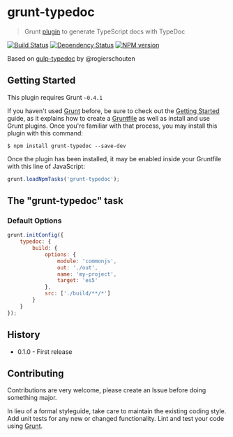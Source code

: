 # grunt-typedoc

> Grunt [plugin](http://gruntjs.com/) to generate TypeScript docs with TypeDoc

[![Build Status](https://secure.travis-ci.org/grunt-ts/grunt-typedoc.png?branch=master)](http://travis-ci.org/grunt-ts/grunt-typedoc) [![Dependency Status](https://gemnasium.com/grunt-ts/grunt-typedoc.png)](https://gemnasium.com/grunt-ts/grunt-typedoc) [![NPM version](https://badge.fury.io/js/grunt-typedoc.png)](http://badge.fury.io/js/grunt-typedoc)

Based on [gulp-typedoc](https://github.com/rogierschouten/gulp-typedoc) by @rogierschouten

## Getting Started
This plugin requires Grunt `~0.4.1`

If you haven't used [Grunt](http://gruntjs.com/) before, be sure to check out the [Getting Started](http://gruntjs.com/getting-started) guide, as it explains how to create a [Gruntfile](http://gruntjs.com/sample-gruntfile) as well as install and use Grunt plugins. Once you're familiar with that process, you may install this plugin with this command:

```shell
$ npm install grunt-typedoc --save-dev
```

Once the plugin has been installed, it may be enabled inside your Gruntfile with this line of JavaScript:

```js
grunt.loadNpmTasks('grunt-typedoc');
```

## The "grunt-typedoc" task

### Default Options

```js
grunt.initConfig({
	typedoc: {
		build: {
			options: {
				module: 'commonjs',
				out: './out',
				name: 'my-project',
				target: 'es5'
			},
			src: ['./build/**/*']
		}
	}
});
```

## History

* 0.1.0 - First release

## Contributing

Contributions are very welcome, please create an Issue before doing something major.

In lieu of a formal styleguide, take care to maintain the existing coding style. Add unit tests for any new or changed functionality. Lint and test your code using [Grunt](http://gruntjs.com/).

